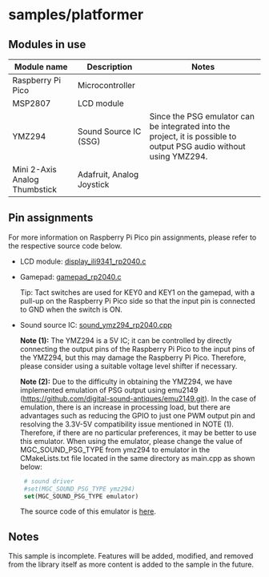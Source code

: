 # samples/platformer

## Modules in use

| Module name | Description | Notes |
|---|---|---|
| Raspberry Pi Pico | Microcontroller ||
| MSP2807 | LCD module ||
| YMZ294 | Sound Source IC (SSG) | Since the PSG emulator can be integrated into the project, it is possible to output PSG audio without using YMZ294. |
| Mini 2-Axis Analog Thumbstick | Adafruit, Analog Joystick ||

## Pin assignments

For more information on Raspberry Pi Pico pin assignments, please refer to the respective source code below.

 - LCD module:
   [display_ili9341_rp2040.c](https://github.com/nyannkov/mgc/blob/main/devices/mgc/display/ili9341/rp2040/display_ili9341_rp2040.c)

 - Gamepad:
   [gamepad_rp2040.c](https://github.com/nyannkov/mgc/blob/main/devices/mgc/gamepad/rp2040/gamepad_rp2040.c)
   
   Tip: Tact switches are used for KEY0 and KEY1 on the gamepad, with a pull-up on the Raspberry Pi Pico side so that the input pin is connected to GND when the switch is ON.

 - Sound source IC:
   [sound_ymz294_rp2040.cpp](https://github.com/nyannkov/mgc/blob/main/devices/mgc/sound/psg/ymz294/rp2040/sound_ymz294_rp2040.cpp)
   
   **Note (1):** The YMZ294 is a 5V IC; it can be controlled by directly connecting the output pins of the Raspberry Pi Pico to the input pins of the YMZ294, but this may damage the Raspberry Pi Pico. Therefore, please consider using a suitable voltage level shifter if necessary.

   **Note (2):** Due to the difficulty in obtaining the YMZ294, we have implemented emulation of PSG output using emu2149 (https://github.com/digital-sound-antiques/emu2149.git). 
In the case of emulation, there is an increase in processing load, but there are advantages such as reducing the GPIO to just one PWM output pin and resolving the 3.3V-5V compatibility issue mentioned in NOTE (1). Therefore, if there are no particular preferences, it may be better to use this emulator.
When using the emulator, please change the value of MGC_SOUND_PSG_TYPE from ymz294 to emulator in the CMakeLists.txt file located in the same directory as main.cpp as shown below:
   ```cmake
    # sound driver
    #set(MGC_SOUND_PSG_TYPE ymz294)
    set(MGC_SOUND_PSG_TYPE emulator)
   ```
   The source code of this emulator is [here](https://github.com/nyannkov/mgc/tree/main/devices/mgc/sound/psg/emulator).
   
## Notes

This sample is incomplete. Features will be added, modified, and removed from the library itself as more content is added to the sample in the future.
